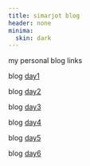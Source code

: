 ```yaml
---
title: simarjot blog
header: none
minima:
  skin: dark
---
```

my personal blog links


blog [day1](https://simarjot0032.github.io/simar.github.io/post/day1)

blog [day2](https://simarjot0032.github.io/simar.github.io/post/day2)

blog [day3](https://simarjot0032.github.io/simar.github.io/post/day3)

blog [day4](https://simarjot0032.github.io/simar.github.io/post/DAy4.html)

blog [day5](https://simarjot0032.github.io/simar.github.io/post/DAY5.html)

blog [day6]( https://simarjot0032.github.io/simar.github.io/post/Day6.html)


<style>
  .footer {
    display: none;
  }
  .header{
    display:none
  }
</style>
